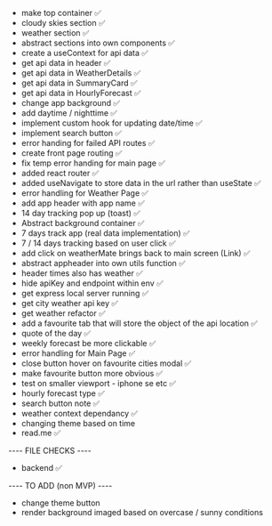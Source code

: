 - make top container ✅
- cloudy skies section ✅
- weather section ✅
- abstract sections into own components ✅
- create a useContext for api data ✅
- get api data in header ✅
- get api data in WeatherDetails ✅
- get api data in SummaryCard ✅
- get api data in HourlyForecast ✅
- change app background ✅
- add daytime / nighttime ✅
- implement custom hook for updating date/time ✅
- implement search button ✅
- error handing for failed API routes ✅
- create front page routing ✅
- fix temp error handing for main page ✅
- added react router ✅
- added useNavigate to store data in the url rather than useState ✅
- error handling for Weather Page ✅
- add app header with app name ✅
- 14 day tracking pop up (toast) ✅
- Abstract background container ✅
- 7 days track app (real data implementation) ✅
- 7 / 14 days tracking based on user click ✅
- add click on weatherMate brings back to main screen (Link) ✅
- abstract appheader into own utils function ✅
- header times also has weather ✅
- hide apiKey and endpoint within env ✅
- get express local server running ✅
- get city weather api key ✅
- get weather refactor ✅
- add a favourite tab that will store the object of the api location ✅
- quote of the day ✅
- weekly forecast be more clickable ✅
- error handling for Main Page ✅
- close button hover on favourite cities modal ✅
- make favourite button more obvious ✅
- test on smaller viewport - iphone se etc ✅
- hourly forecast type ✅
- search button note ✅
- weather context dependancy ✅
- changing theme based on time
- read.me ✅

---- FILE CHECKS ----

- backend ✅

---- TO ADD (non MVP) ----

- change theme button
- render background imaged based on overcase / sunny conditions
